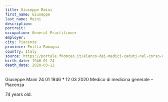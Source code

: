 ```yaml
---
title: Giuseppe Maini
first_name: Giuseppe
last_name: Maini
description: 
portrait: 
occupation: General Practitioner
employer: 
city: Piacenza
province: Emilia Romagna
country: Italy 
source: https://portale.fnomceo.it/elenco-dei-medici-caduti-nel-corso-dellepidemia-di-covid-19/
birth_date: 1946-01-24
death_date: 2020-03-12
---
```


Giuseppe Maini 24 01 1946 † 12 03 2020
Medico di medicina generale – Piacenza

74 years old.